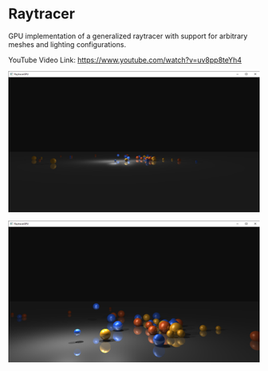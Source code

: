 # Raytracer
GPU implementation of a generalized raytracer with support for arbitrary meshes and lighting configurations.

YouTube Video Link: https://www.youtube.com/watch?v=uv8pp8teYh4

![Image of Raytracer 1](https://github.com/nithinp7/Raytracer/blob/master/RaytracerGPU%2012_27_2019%2012_24_46%20AM.png)

![Image of Raytracer 2](https://github.com/nithinp7/Raytracer/blob/master/RaytracerGPU%2012_27_2019%2012_31_41%20AM.png)
